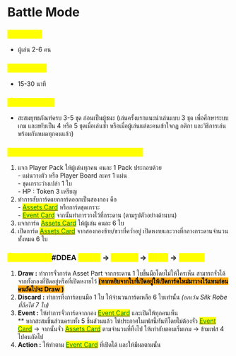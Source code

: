 # Battle Mode

### <mark style="color:yellow;">ความต้องการ</mark>

* ผู้เล่น 2-6 คน

### <mark style="color:yellow;">เวลาในการเล่น</mark>

* 15-30 นาที

### <mark style="color:yellow;">เงื่อนไขในการชนะ</mark>

* สะสมยุทธภัณฑ์ครบ 3-5 ชุด ก่อนเป็นผู้ชนะ (เล่นครั้งแรกแนะนำเล่นแบบ 3 ชุด เพื่อศึกษาระบบเกม และขยับเป็น 4 หรือ 5 ชุดเมื่อเล่นซ้ำ หรือเมื่อผู้เล่นแต่ละคนเข้าใจกฏ กติกา และวิธีการเล่นพร้อมกันหมดทุกคนแล้ว)

### <mark style="color:yellow;">เตรียมเกม / SET UP (Basic Beginer Mode)</mark>

1. แจก Player Pack ให้ผู้เล่นทุกคน คนละ 1 Pack ประกอบด้วย\
   \- แผ่นวางตัว หรือ Player Board ละคร 1 แผ่น\
   \- ชุดเกราะว่างเปล่า 1 ใบ\
   \- HP : Token 3 เหรียญ
2. ทำการสับการ์ดแยกการ์ดออกเป็นสองกอง คือ\
   \- [<mark style="color:green;">Assets Card</mark>](../armor/) <mark style="color:green;"></mark> หรือการ์ดชุดเกราะ\
   \- [<mark style="color:green;">Event Card</mark>](../event-card.md) <mark style="color:green;"></mark> จากนั้นทำการวางไว้ที่กระดาน (ตามรูปตัวอย่างด้านบน)
3. แจกการ์ด [<mark style="color:green;">Assets Card</mark>](../armor/) ให้ผู้เล่น คนละ 6 ใบ
4. เปิดการ์ด [<mark style="color:green;">Assets Card</mark>](../armor/) จากสองกองซ้าย/ขวาที่คว่ำอยู่ เปิดหงายและวางที่กลางกระดานจำนวนทั้งหมด 6 ใบ

### <mark style="color:yellow;">ขั้นตอนการเล่น (</mark>#DDEA <mark style="color:yellow;">: Draw</mark> -> <mark style="color:yellow;">Discard</mark> -> <mark style="color:yellow;">Event</mark> -> <mark style="color:yellow;">Action)</mark>

1. **Draw :** ทำการจั่วการ์ด Asset Part จากกระดาน 1 ใบขึ้นมือโดยไม่ให้ใครเห็น สามารถจั่วได้จากทั้งกองที่ปิดอยู่หรือที่เปิดหงายไว้ <mark style="background-color:orange;">**(หากหยิบจากใบที่เปิดอยู่ให้เปิดการ์ดใหม่มาวางไว้แทนก่อนคนถัดไปจะ Draw )**</mark>
2. **Discard :** ทำการทิ้งการ์ดบนมือ 1 ใบ ให้จำนวนการ์ดเหลือ 6 ใบเท่านั้น _(ยกเว้น Silk Robe ที่ถือได้ 7 ใบ)_
3. **Event :** ให้ทำการจั่วการ์ดจากกอง [<mark style="color:green;">Event Card</mark>](../event-card.md) และเปิดให้ทุกคนเห็น\
   \*\* หากสะสมชิ้นส่วนครบทั้ง 5 ชิ้นส่วนแล้ว ให้ประกาศในเฟสนี้ทันทีโดยไม่ต้องจั่ว [<mark style="color:green;">Event Card</mark>](../event-card.md) -> จากนั้นจั่ว [<mark style="color:green;">Assets Card</mark>](../armor/) ตามจำนวนที่ทิ้งไป ให้เท่ากับตอนเริ่มเกม -> ข้ามเฟส 4 ไปคนถัดไป
4. **Action :** ให้ทำตาม [<mark style="color:green;">Event Card</mark>](../event-card.md) ที่เปิดได้ และให้มีผลตามนั้น
